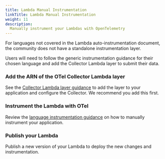 ```yaml
---
title: Lambda Manual Instrumentation
linkTitle: Lambda Manual Instrumentation
weight: 11
description:
  Manually instrument your Lambdas with OpenTelemetry 
---
```


For languages not covered in the Lambda auto-instrumentation document, the community does not have a standalone instrumentation layer.

Users will need to follow the generic instrumentation guidance for their chosen language and add the Collector Lambda layer to submit their data.

### Add the ARN of the OTel Collector Lambda layer

See the [Collector Lambda layer guidance](lambda-manual-instrument) to add the layer to your application and configure the Collector. We recommend you add this first.

### Instrument the Lambda with OTel

Review the [language instrumentation guidance](https://opentelemetry.io/docs/instrumentation/) on how to manually instrument your application.

### Publish your Lambda

Publish a new version of your Lambda to deploy the new changes and instrumentation.
